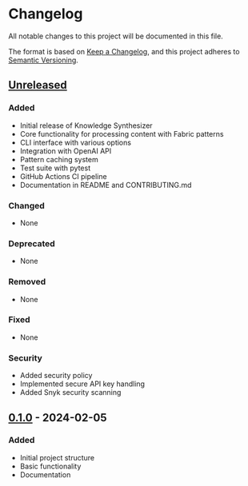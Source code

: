 # Changelog

All notable changes to this project will be documented in this file.

The format is based on [Keep a Changelog](https://keepachangelog.com/en/1.0.0/),
and this project adheres to [Semantic Versioning](https://semver.org/spec/v2.0.0.html).

## [Unreleased]

### Added
- Initial release of Knowledge Synthesizer
- Core functionality for processing content with Fabric patterns
- CLI interface with various options
- Integration with OpenAI API
- Pattern caching system
- Test suite with pytest
- GitHub Actions CI pipeline
- Documentation in README and CONTRIBUTING.md

### Changed
- None

### Deprecated
- None

### Removed
- None

### Fixed
- None

### Security
- Added security policy
- Implemented secure API key handling
- Added Snyk security scanning

## [0.1.0] - 2024-02-05

### Added
- Initial project structure
- Basic functionality
- Documentation

[Unreleased]: https://github.com/edu-ap/knowledge-synthesizer/compare/v0.1.0...HEAD
[0.1.0]: https://github.com/edu-ap/knowledge-synthesizer/releases/tag/v0.1.0 